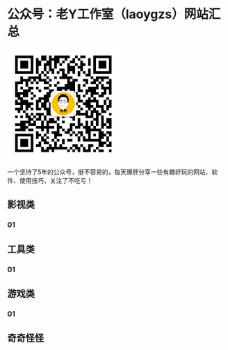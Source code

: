 # 公众号：老Y工作室（laoygzs）网站汇总
![image](https://github.com/laoygzs/website/blob/main/%E6%9B%B4%E5%A4%9A%E8%B5%84%E6%BA%90%E6%AC%A2%E8%BF%8E%E5%85%B3%E6%B3%A8%E3%80%90%E8%80%81Y%E5%B7%A5%E4%BD%9C%E5%AE%A4%E3%80%91.jpg)

一个坚持了5年的公众号，挺不容易的，每天爆肝分享一些有趣好玩的网站、软件、使用技巧，关注了不吃亏！
## 影视类
### 01
## 工具类
### 01
## 游戏类
### 01
## 奇奇怪怪
